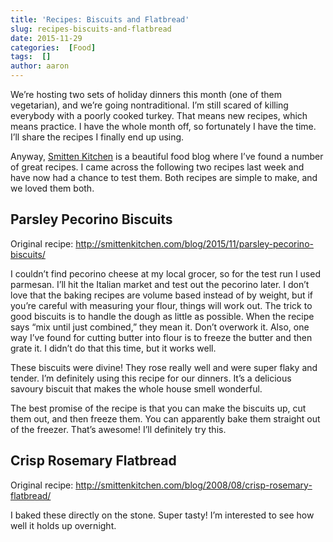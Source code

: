 ```yaml
---
title: 'Recipes: Biscuits and Flatbread'
slug: recipes-biscuits-and-flatbread
date: 2015-11-29
categories:  [Food]
tags:  []
author: aaron
---
```


We’re hosting two sets of holiday dinners this month (one of them vegetarian), and we’re going nontraditional. I’m still scared of killing everybody with a poorly cooked turkey. That means new recipes, which means practice. I have the whole month off, so fortunately I have the time. I’ll share the recipes I finally end up using.

Anyway, [Smitten Kitchen](http://smittenkitchen.com) is a beautiful food blog where I’ve found a number of great recipes. I came across the following two recipes last week and have now had a chance to test them. Both recipes are simple to make, and we loved them both.

## Parsley Pecorino Biscuits

Original recipe: <http://smittenkitchen.com/blog/2015/11/parsley-pecorino-biscuits/>

I couldn’t find pecorino cheese at my local grocer, so for the test run I used parmesan. I’ll hit the Italian market and test out the pecorino later. I don’t love that the baking recipes are volume based instead of by weight, but if you’re careful with measuring your flour, things will work out. The trick to good biscuits is to handle the dough as little as possible. When the recipe says “mix until just combined,” they mean it. Don’t overwork it. Also, one way I’ve found for cutting butter into flour is to freeze the butter and then grate it. I didn’t do that this time, but it works well.

These biscuits were divine! They rose really well and were super flaky and tender. I’m definitely using this recipe for our dinners. It’s a delicious savoury biscuit that makes the whole house smell wonderful.

The best promise of the recipe is that you can make the biscuits up, cut them out, and then freeze them. You can apparently bake them straight out of the freezer. That’s awesome! I’ll definitely try this.

## Crisp Rosemary Flatbread

Original recipe: <http://smittenkitchen.com/blog/2008/08/crisp-rosemary-flatbread/>

I baked these directly on the stone. Super tasty! I’m interested to see how well it holds up overnight.
